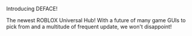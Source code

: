 Introducing DEFACE!

The newest ROBLOX Universal Hub! With a future of many game GUIs to pick from and a multitude of frequent update, we won't disappoint!
